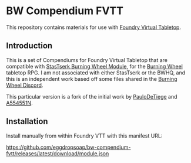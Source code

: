 # BW Compendium FVTT

This repository contains materials for use with [Foundry Virtual Tabletop](https://foundryvtt.com/).

## Introduction

This is a set of Compendiums for Foundry Virtual Tabletop that are compatible with [StasTserk Burning Wheel Module](https://github.com/StasTserk/foundry-burningwheel), for the [Burning Wheel](https://www.burningwheel.com/burning-wheel/) tabletop RPG. I am not associated with either StasTserk or the BWHQ, and this is an independent work based off some files shared in the [Burning Wheel Discord](https://discord.gg/kdcjAgS).

This particular version is a fork of the initial work by [PauloDeTiege](https://github.com/PauloDeTiege) and [A554551N](https://github.com/A554551N).

## Installation

Install manually from within Foundry VTT with this manifest URL:

https://github.com/eggdropsoap/bw-compendium-fvtt/releases/latest/download/module.json

